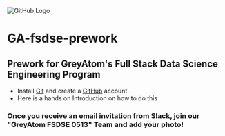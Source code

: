 ![GitHub Logo](https://lh4.googleusercontent.com/jy5zRzKGgP1ClAvr5ktBnvxxw6zexrchgCYqOdKBFxBrOCqJh2KgW1NuT6RH8TwHavqMbpzhz1SC1tbPRNh8Hm9Z4qq8aM0hymOJ=w1349-h586-rw)
# GA-fsdse-prework
## Prework for GreyAtom's Full Stack Data Science Engineering Program
* Install [Git](http://git-scm.com/book/en/v2/Getting-Started-Installing-Git) and create a [GitHub](http://github.com) account.
* Here is a hands on Introduction on how to do this 
### Once you receive an email invitation from Slack, join our "GreyAtom FSDSE 0513" Team and add your photo!

